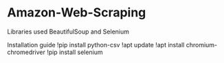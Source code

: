 # Amazon-Web-Scraping

Libraries used BeautifulSoup and Selenium

Installation guide 
!pip install python-csv
!apt update
!apt install chromium-chromedriver
!pip install selenium
